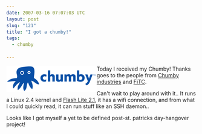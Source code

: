 ```yaml
---
date: 2007-03-16 07:07:03 UTC
layout: post
slug: "121"
title: "I got a chumby!"
tags:
  - chumby

---
```

<img src="/resources/images/posts/chumby.gif" alt="chumby" style="float: left" />
<p>Today I received my Chumby! Thanks goes to the people from <a href="http://www.chumby.com">Chumby industries</a> and <a href="http://www.fitc.ca/">FiTC</a>.

<p>Can't wait to play around with it.. It runs a Linux 2.4 kernel and <a href="http://www.adobe.com/products/flashlite/">Flash Lite 2.1</a>, it has a wifi connection, and from what I could quickly read, it can run stuff like an SSH daemon..</p>

<p>Looks like I got myself a yet to be defined post-st. patricks day-hangover project!</p>
